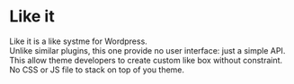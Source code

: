 # Like it

Like it is a like systme for Wordpress.  
Unlike similar plugins, this one provide no user interface: just a simple API.  
This allow theme developers to create custom like box without constraint. No CSS or JS file to stack on top of you theme.
